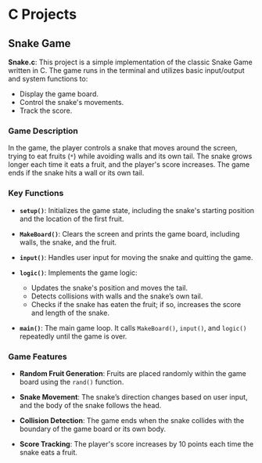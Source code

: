# C Projects

## Snake Game

**Snake.c**: This project is a simple implementation of the classic Snake Game written in C. The game runs in the terminal and utilizes basic input/output and system functions to:

- Display the game board.
- Control the snake's movements.
- Track the score.

### Game Description

In the game, the player controls a snake that moves around the screen, trying to eat fruits (`*`) while avoiding walls and its own tail. The snake grows longer each time it eats a fruit, and the player's score increases. The game ends if the snake hits a wall or its own tail.

### Key Functions

- **`setup()`**: Initializes the game state, including the snake's starting position and the location of the first fruit.

- **`MakeBoard()`**: Clears the screen and prints the game board, including walls, the snake, and the fruit.

- **`input()`**: Handles user input for moving the snake and quitting the game.

- **`logic()`**: Implements the game logic:
  - Updates the snake's position and moves the tail.
  - Detects collisions with walls and the snake’s own tail.
  - Checks if the snake has eaten the fruit; if so, increases the score and length of the snake.

- **`main()`**: The main game loop. It calls `MakeBoard()`, `input()`, and `logic()` repeatedly until the game is over.

### Game Features

- **Random Fruit Generation**: Fruits are placed randomly within the game board using the `rand()` function.

- **Snake Movement**: The snake’s direction changes based on user input, and the body of the snake follows the head.

- **Collision Detection**: The game ends when the snake collides with the boundary of the game board or its own body.

- **Score Tracking**: The player's score increases by 10 points each time the snake eats a fruit.
